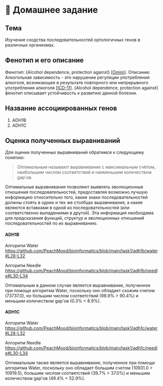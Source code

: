 # 🔎 Домашнее задание

## Тема
Изучение сходства последовательностей ортологичных генов в различных организмах.

## Фенотип и его описание
Фенотип: {Alcohol dependence, protection against} [[Omim](https://omim.org/entry/103780)].
Описание: Алкогольная зависимость - это нарушение регуляции употребления алкоголя, возникающее в результате повторного или непрерывного употребления алкоголя [[ICD-11](https://icd.who.int/browse11/l-m/en#/http://id.who.int/icd/entity/1580466198)]. {Alcohol dependence, protection against} фенотип описывает устойчивость к развитию данной болезни.

## Название ассоциированных генов
1. ADH1B
2. ADH1C

## Оценка полученных выравниваний
Для оценки полученных выравниваний обратимся к следующему понятию:

> *Оптимальным* называют выравнивание с максимальным счётом, наибольшим числом соответствий и наименьшим количеством gap'ов.
>
Оптимальные выравнивания позволяют выявлять эволюционные отношения последовательностей, предоставляя возможно лучшую информацию относительно того, какие знаки последовательностей должны стоять в одних и тех же столбцах выравнивания, а какие являются вставками в одной из последовательностей (или соответственно выпадениями в другой). Эта информация необходима для предсказания функций, структур и эволюционных отношений последовательностей по их выравниванию.

#### ADH1B
Алгоритм Water
https://github.com/PeachMood/bioinformatics/blob/main/task1/adh1b/water#L28-L32

Алгоритм Needle
https://github.com/PeachMood/bioinformatics/blob/main/task1/adh1b/needle#L30-L34

Оптимальным в данном случае является выравнивание, полученное при помощи алгоритма Water, поскольку оно обладает схожим счетом (73737.0), но большим числом соответствий (98.9% > 90.4%) и меньшим количеством gap'ов (0.3% < 8.9%).

#### ADH1C
Алгоритм Water
https://github.com/PeachMood/bioinformatics/blob/main/task1/adh1c/water#L28-L32

Алгоритм Needle
https://github.com/PeachMood/bioinformatics/blob/main/task1/adh1c/needle#L30-L34

Оптимальным также является выравнивание, полученное при помощи алгоритма Water, поскольку оно обладает большим счетом (10931.0 > 10919.5), большим числом соответствий (39.7% > 37.0%) и меньшим количеством gap'ов (49.4% < 52.9%).